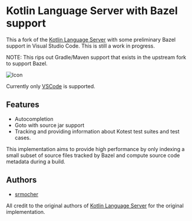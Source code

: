 # Kotlin Language Server with Bazel support


This a fork of the [Kotlin Language Server](https://github.com/fwcd/kotlin-language-server) with some preliminary Bazel support in Visual Studio Code. This is still a work in progress.

NOTE: This rips out Gradle/Maven support that exists in the upstream fork to support Bazel.

![Icon](Icon128.png)

Currently only [VSCode](https://github.com/fwcd/vscode-kotlin) is supported.

## Features
- Autocompletion
- Goto with source jar support
- Tracking and providing information about Kotest test suites and test cases.

This implementation aims to provide high performance by only indexing a small subset of source files tracked by Bazel and compute source code metadata during a build.

## Authors
* [srmocher](https://github.com/srmocher)

All credit to the original authors of [Kotlin Language Server](https://github.com/fwcd/kotlin-language-server) for the original implementation.
